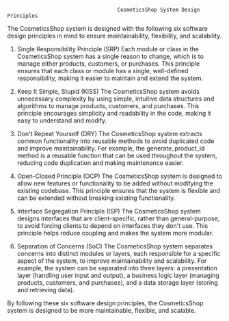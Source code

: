                                         CosmeticsShop System Design Principles
The CosmeticsShop system is designed with the following six software design principles in mind to ensure maintainability, flexibility, and scalability.

1. Single Responsibility Principle (SRP)
Each module or class in the CosmeticsShop system has a single reason to change, which is to manage either products, customers, or purchases. This principle ensures that each class or module has a single, well-defined responsibility, making it easier to maintain and extend the system.

2. Keep It Simple, Stupid (KISS)
The CosmeticsShop system avoids unnecessary complexity by using simple, intuitive data structures and algorithms to manage products, customers, and purchases. This principle encourages simplicity and readability in the code, making it easy to understand and modify.

3. Don't Repeat Yourself (DRY)
The CosmeticsShop system extracts common functionality into reusable methods to avoid duplicated code and improve maintainability. For example, the generate_product_id method is a reusable function that can be used throughout the system, reducing code duplication and making maintenance easier.

4. Open-Closed Principle (OCP)
The CosmeticsShop system is designed to allow new features or functionality to be added without modifying the existing codebase. This principle ensures that the system is flexible and can be extended without breaking existing functionality.

5. Interface Segregation Principle (ISP)
The CosmeticsShop system designs interfaces that are client-specific, rather than general-purpose, to avoid forcing clients to depend on interfaces they don't use. This principle helps reduce coupling and makes the system more modular.

6. Separation of Concerns (SoC)
The CosmeticsShop system separates concerns into distinct modules or layers, each responsible for a specific aspect of the system, to improve maintainability and scalability. For example, the system can be separated into three layers: a presentation layer (handling user input and output), a business logic layer (managing products, customers, and purchases), and a data storage layer (storing and retrieving data).

By following these six software design principles, the CosmeticsShop system is designed to be more maintainable, flexible, and scalable.